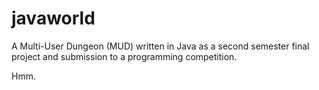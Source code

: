 # javaworld
A Multi-User Dungeon (MUD) written in Java as a second semester final project and submission to a programming competition.

Hmm.
